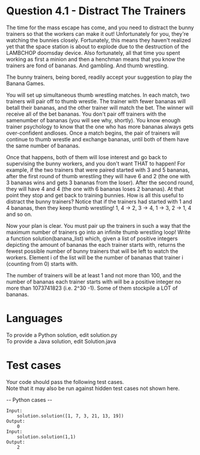 # Question 4.1 - Distract The Trainers

The time for the mass escape has come, and you need to distract the bunny trainers so that the workers can make it out! Unfortunately for you, they're watching the bunnies closely. Fortunately, this means they haven't realized yet that the space station is about to explode due to the destruction of the LAMBCHOP doomsday device. Also fortunately, all that time you spent working as first a minion and then a henchman means that you know the trainers are fond of bananas. And gambling. And thumb wrestling.  

The bunny trainers, being bored, readily accept your suggestion to play the Banana Games.  

You will set up simultaneous thumb wrestling matches. In each match, two trainers will pair off to thumb wrestle. The trainer with fewer bananas will betall their bananas, and the other trainer will match the bet. The winner will receive all of the bet bananas. You don't pair off trainers with the samenumber of bananas (you will see why, shortly). You know enough trainer psychology to know that the one who has more bananas always gets over-confident andloses. Once a match begins, the pair of trainers will continue to thumb wrestle and exchange bananas, until both of them have the same number of bananas.  

Once that happens, both of them will lose interest and go back to supervising the bunny workers, and you don't want THAT to happen!
For example, if the two trainers that were paired started with 3 and 5 bananas, after the first round of thumb wrestling they will have 6 and 2 (the one with 3 bananas wins and gets 3 bananas from the loser). After the second round, they will have 4 and 4 (the one with 6 bananas loses 2 bananas). At that point they stop and get back to training bunnies.
How is all this useful to distract the bunny trainers? Notice that if the trainers had started with 1 and 4 bananas, then they keep thumb wrestling! 1, 4 -> 2, 3 -> 4, 1 -> 3, 2 -> 1, 4 and so on.  

Now your plan is clear. You must pair up the trainers in such a way that the maximum number of trainers go into an infinite thumb wrestling loop!
Write a function solution(banana_list) which, given a list of positive integers depicting the amount of bananas the each trainer starts with, returns the fewest possible number of bunny trainers that will be left to watch the workers. Element i of the list will be the number of bananas that trainer i (counting from 0) starts with.  

The number of trainers will be at least 1 and not more than 100, and the number of bananas each trainer starts with will be a positive integer no more than 1073741823 (i.e. 2^30 -1). Some of them stockpile a LOT of bananas.  

Languages
=========
To provide a Python solution, edit solution.py  
To provide a Java solution, edit Solution.java  

Test cases
==========
Your code should pass the following test cases.  
Note that it may also be run against hidden test cases not shown here.  

-- Python cases --

    Input:
        solution.solution([1, 7, 3, 21, 13, 19])
    Output:
        0
    Input:
        solution.solution(1,1)
    Output:
        2
